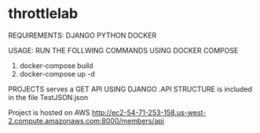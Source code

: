 # throttlelab
REQUIREMENTS:
DJANGO 
PYTHON
DOCKER

USAGE:
RUN THE FOLLWING COMMANDS USING DOCKER COMPOSE
1. docker-compose build 
2. docker-compose up -d

PROJECTS serves a GET API USING DJANGO .API STRUCTURE is included in the file TestJSON.json

Project is hosted on AWS
http://ec2-54-71-253-158.us-west-2.compute.amazonaws.com:8000/members/api
